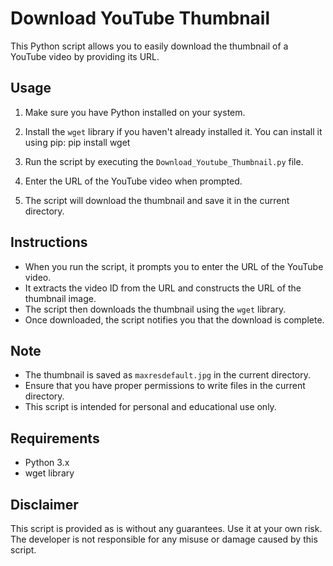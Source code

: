 # Download YouTube Thumbnail
This Python script allows you to easily download the thumbnail of a YouTube video by providing its URL.

## Usage
1. Make sure you have Python installed on your system.
2. Install the `wget` library if you haven't already installed it. You can install it using pip:
   pip install wget

3. Run the script by executing the `Download_Youtube_Thumbnail.py` file.
4. Enter the URL of the YouTube video when prompted.
5. The script will download the thumbnail and save it in the current directory.

## Instructions
- When you run the script, it prompts you to enter the URL of the YouTube video.
- It extracts the video ID from the URL and constructs the URL of the thumbnail image.
- The script then downloads the thumbnail using the `wget` library.
- Once downloaded, the script notifies you that the download is complete.

## Note
- The thumbnail is saved as `maxresdefault.jpg` in the current directory.
- Ensure that you have proper permissions to write files in the current directory.
- This script is intended for personal and educational use only.

## Requirements
- Python 3.x
- wget library

## Disclaimer
This script is provided as is without any guarantees. Use it at your own risk. The developer is not responsible for any misuse or damage caused by this script.

